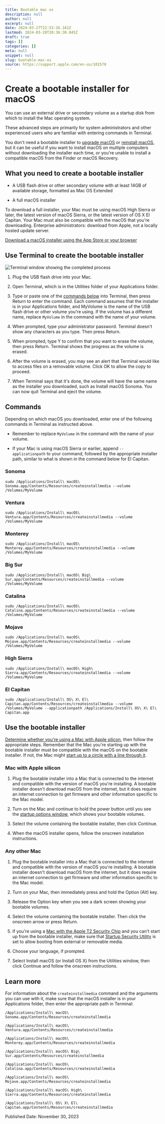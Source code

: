 ```yaml
---
title: Bootable mac os
description: null
author: null
excerpt: null
date: 2024-03-27T22:53:26.161Z
lastmod: 2024-03-28T20:36:30.045Z
draft: true
tags: []
categories: []
meta: null
snippet: null
slug: bootable-mac-os
source: https://support.apple.com/en-us/101578
---
```



Create a bootable installer for macOS
=====================================

You can use an external drive or secondary volume as a startup disk from which to install the Mac operating system.

These advanced steps are primarily for system administrators and other experienced users who are familiar with entering commands in Terminal.

You don't need a bootable installer to [upgrade macOS](https://support.apple.com/kb/HT201541) or [reinstall macOS](https://support.apple.com/kb/HT204904), but it can be useful if you want to install macOS on multiple computers without downloading the installer each time, or you're unable to install a compatible macOS from the Finder or macOS Recovery.

What you need to create a bootable installer
--------------------------------------------

-   A USB flash drive or other secondary volume with at least 14GB of available storage, formatted as Mac OS Extended

-   A full macOS installer

To download a full installer, your Mac must be using macOS High Sierra or later, the latest version of macOS Sierra, or the latest version of OS X El Capitan. Your Mac must also be compatible with the macOS that you're downloading. Enterprise administrators: download from Apple, not a locally hosted update server.

[Download a macOS installer using the App Store or your browser](https://support.apple.com/kb/HT211683)

Use Terminal to create the bootable installer
---------------------------------------------

![Terminal window showing the completed process](https://cdsassets.apple.com/live/7WUAS350/images/macos/ventura/macos-ventura-terminal-command-createinstallmedia.png)

1.  Plug the USB flash drive into your Mac.

2.  Open Terminal, which is in the Utilities folder of your Applications folder.

3.  Type or paste one of the [commands below](https://support.apple.com/en-us/101578#commands) into Terminal, then press Return to enter the command. Each command assumes that the installer is in your Applications folder, and MyVolume is the name of the USB flash drive or other volume you're using. If the volume has a different name, replace `MyVolume` in the command with the name of your volume.

4.  When prompted, type your administrator password. Terminal doesn't show any characters as you type. Then press Return.

5.  When prompted, type Y to confirm that you want to erase the volume, then press Return. Terminal shows the progress as the volume is erased.

6.  After the volume is erased, you may see an alert that Terminal would like to access files on a removable volume. Click OK to allow the copy to proceed.

7.  When Terminal says that it's done, the volume will have the same name as the installer you downloaded, such as Install macOS Sonoma. You can now quit Terminal and eject the volume.

Commands
--------

Depending on which macOS you downloaded, enter one of the following commands in Terminal as instructed above.

-   Remember to replace `MyVolume` in the command with the name of your volume.

-   If your Mac is using macOS Sierra or earlier, append `--applicationpath` to your command, followed by the appropriate installer path, similar to what is shown in the command below for El Capitan.

### Sonoma

`sudo /Applications/Install\ macOS\ Sonoma.app/Contents/Resources/createinstallmedia --volume /Volumes/MyVolume`

### Ventura

`sudo /Applications/Install\ macOS\ Ventura.app/Contents/Resources/createinstallmedia --volume /Volumes/MyVolume`

### Monterey

`sudo /Applications/Install\ macOS\ Monterey.app/Contents/Resources/createinstallmedia --volume /Volumes/MyVolume`

### Big Sur

`sudo /Applications/Install\ macOS\ Big\ Sur.app/Contents/Resources/createinstallmedia --volume /Volumes/MyVolume`

### Catalina

`sudo /Applications/Install\ macOS\ Catalina.app/Contents/Resources/createinstallmedia --volume /Volumes/MyVolume`

### Mojave

`sudo /Applications/Install\ macOS\ Mojave.app/Contents/Resources/createinstallmedia --volume /Volumes/MyVolume`

### High Sierra

`sudo /Applications/Install\ macOS\ High\ Sierra.app/Contents/Resources/createinstallmedia --volume /Volumes/MyVolume`

### El Capitan

`sudo /Applications/Install\ OS\ X\ El\ Capitan.app/Contents/Resources/createinstallmedia --volume /Volumes/MyVolume --applicationpath /Applications/Install\ OS\ X\ El\ Capitan.app`

Use the bootable installer
--------------------------

[Determine whether you're using a Mac with Apple silicon](https://support.apple.com/kb/HT211814), then follow the appropriate steps. Remember that the Mac you're starting up with the bootable installer must be compatible with the macOS on the bootable installer. If not, the Mac might [start up to a circle with a line through it](https://support.apple.com/101666).

### Mac with Apple silicon

1.  Plug the bootable installer into a Mac that is connected to the internet and compatible with the version of macOS you're installing. A bootable installer doesn't download macOS from the internet, but it does require an internet connection to get firmware and other information specific to the Mac model.

2.  Turn on the Mac and continue to hold the power button until you see the [startup options window](https://support.apple.com/kb/HT211873), which shows your bootable volumes.

3.  Select the volume containing the bootable installer, then click Continue.

4.  When the macOS installer opens, follow the onscreen installation instructions.

### Any other Mac

1.  Plug the bootable installer into a Mac that is connected to the internet and compatible with the version of macOS you're installing. A bootable installer doesn't download macOS from the internet, but it does require an internet connection to get firmware and other information specific to the Mac model.

2.  Turn on your Mac, then immediately press and hold the Option (Alt) key.

3.  Release the Option key when you see a dark screen showing your bootable volumes.

4.  Select the volume containing the bootable installer. Then click the onscreen arrow or press Return.

5.  If you're using a [Mac with the Apple T2 Security Chip](https://support.apple.com/HT208862) and you can't start up from the bootable installer, make sure that [Startup Security Utility](https://support.apple.com/kb/HT208198) is set to allow booting from external or removable media.

6.  Choose your language, if prompted.

7.  Select Install macOS (or Install OS X) from the Utilities window, then click Continue and follow the onscreen instructions.

Learn more
----------

For information about the `createinstallmedia` command and the arguments you can use with it, make sure that the macOS installer is in your Applications folder, then enter the appropriate path in Terminal:

`/Applications/Install\ macOS\ Sonoma.app/Contents/Resources/createinstallmedia`

`/Applications/Install\ macOS\ Ventura.app/Contents/Resources/createinstallmedia`

`/Applications/Install\ macOS\ Monterey.app/Contents/Resources/createinstallmedia`

`/Applications/Install\ macOS\ Big\ Sur.app/Contents/Resources/createinstallmedia`

`/Applications/Install\ macOS\ Catalina.app/Contents/Resources/createinstallmedia`

`/Applications/Install\ macOS\ Mojave.app/Contents/Resources/createinstallmedia`

`/Applications/Install\ macOS\ High\ Sierra.app/Contents/Resources/createinstallmedia`

`/Applications/Install\ OS\ X\ El\ Capitan.app/Contents/Resources/createinstallmedia`

Published Date: November 30, 2023